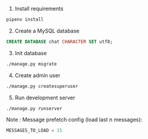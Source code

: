 
1. Install requirements
```bash
pipenv install
```
2. Create a MySQL database
```sql
CREATE DATABASE chat CHARACTER SET utf8;
```
3. Init database
```bash
./manage.py migrate
```

4. Create admin user
```bash
./manage.py createsuperuser
```

5. Run development server
```bash
./manage.py runserver
```

Note :
Message prefetch config (load last n messages):
```python
MESSAGES_TO_LOAD = 15
```
